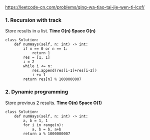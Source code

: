 https://leetcode-cn.com/problems/qing-wa-tiao-tai-jie-wen-ti-lcof/

### 1. Recursion with track
Store results in a list. **Time O(n) Space O(n)**
```
class Solution:
    def numWays(self, n: int) -> int:
        if n == 0 or n == 1:
            return 1
        res = [1, 1]
        i = 2
        while i <= n:
            res.append(res[i-1]+res[i-2])
            i += 1
        return res[n] % 1000000007
```        

### 2. Dynamic programming
Store previous 2 results. **Time O(n) Space O(1)**
```
class Solution:
    def numWays(self, n: int) -> int:
        a, b = 1, 1
        for i in range(n):
            a, b = b, a+b
        return a % 1000000007
```        
